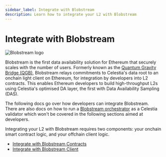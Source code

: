 ```yaml
---
sidebar_label: Integrate with Blobstream
description: Learn how to integrate your L2 with Blobstream
---
```


# Integrate with Blobstream

![Blobstream logo](../img/blobstream_logo.png)

Blobstream is the first data availability solution for Ethereum that securely
scales with the number of users. Formerly known as the [Quantum Gravity Bridge (QGB)](https://blog.celestia.org/celestiums/),
Blobstream relays commitments to Celestia's data root to an onchain light client
on Ethereum, for integration by developers into L2 contracts. This enables Ethereum
developers to build high-throughput L2s using Celestia's optimised DA layer,
the first with Data Availability Sampling (DAS).

The following docs go over how developers can integrate Blobstream. There are also docs on
how to run a [Blobstream orchestrator](../nodes/blobstream-intro.md) as a Celestia validator
which won't be covered in the following sections aimed at developers.

Integrating your L2 with Blobstream requires two components: your onchain smart contract logic, and your offchain client logic.

- [Integrate with Blobstream Contracts](../../developers/blobstream-contracts/)
- [Integrate with Blobstream Client](../../developers/blobstream-offchain/)
